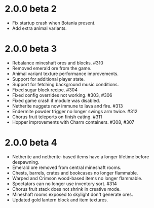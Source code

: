 # 2.0.0 beta 2
* Fix startup crash when Botania present.
* Add extra animal variants.

# 2.0.0 beta 3
* Rebalance mineshaft ores and blocks. #310 
* Removed emerald ore from the game.
* Animal variant texture performance improvements.
* Support for additional player state.
* Support for fetching background music conditions.
* Fixed sugar block recipe. #304
* Fixed config overrides not working. #303, #306
* Fixed game crash if module was disabled.
* Netherite nuggets now immune to lava and fire. #313
* Endermite powder trigger no longer swings arm twice. #312
* Chorus fruit teleports on finish eating. #311
* Hopper improvements with Charm containers. #308, #307

# 2.0.0 beta 4
* Netherite and netherite-based items have a longer lifetime before despawning.
* Emerald ore removed from central mineshaft rooms.
* Chests, barrels, crates and bookcases no longer flammable.
* Warped and Crimson wood-based items no longer flammable.
* Spectators can no longer use inventory sort. #314
* Chorus fruit stack does not shrink in creative mode.
* Mineshaft rooms exposed to skylight don't generate ores.
* Updated gold lantern block and item textures.